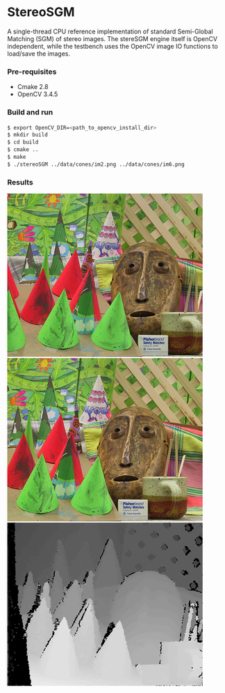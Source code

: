 # StereoSGM
A single-thread CPU reference implementation of standard Semi-Global Matching (SGM) of stereo images.
The stereSGM engine itself is OpenCV independent, while the testbench uses the OpenCV image IO functions to load/save the images.

### Pre-requisites
* Cmake 2.8
* OpenCV 3.4.5

### Build and run
```sh
$ export OpenCV_DIR=<path_to_opencv_install_dir>
$ mkdir build
$ cd build
$ cmake ..
$ make
$ ./stereoSGM ../data/cones/im2.png ../data/cones/im6.png
```

### Results
![](data/cones/im2.png)
![](data/cones/im6.png)
![](data/cones/my_result.png)
